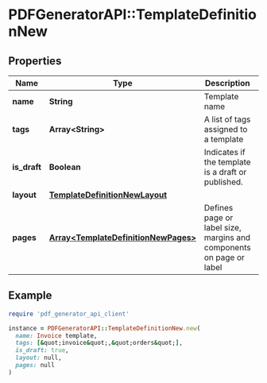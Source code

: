# PDFGeneratorAPI::TemplateDefinitionNew

## Properties

| Name | Type | Description | Notes |
| ---- | ---- | ----------- | ----- |
| **name** | **String** | Template name |  |
| **tags** | **Array&lt;String&gt;** | A list of tags assigned to a template | [optional] |
| **is_draft** | **Boolean** | Indicates if the template is a draft or published. | [optional] |
| **layout** | [**TemplateDefinitionNewLayout**](TemplateDefinitionNewLayout.md) |  | [optional] |
| **pages** | [**Array&lt;TemplateDefinitionNewPages&gt;**](TemplateDefinitionNewPages.md) | Defines page or label size, margins and components on page or label | [optional] |

## Example

```ruby
require 'pdf_generator_api_client'

instance = PDFGeneratorAPI::TemplateDefinitionNew.new(
  name: Invoice template,
  tags: [&quot;invoice&quot;,&quot;orders&quot;],
  is_draft: true,
  layout: null,
  pages: null
)
```

